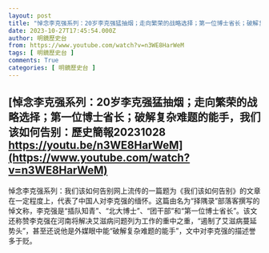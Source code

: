 ```yaml
---
layout: post
title: "悼念李克强系列：20岁李克强猛抽烟；走向繁荣的战略选择；第一位博士省长；破解复杂难题的能手，我们该如何告别：歷史簡報20231028 https://youtu.be/n3WE8HarWeM"
date: 2023-10-27T17:45:54.000Z
author: 明鏡歷史台
from: https://www.youtube.com/watch?v=n3WE8HarWeM
tags: [ 明鏡歷史台 ]
comments: True
categories: [ 明鏡歷史台 ]
---
```

<!--1698428754000-->
[悼念李克强系列：20岁李克强猛抽烟；走向繁荣的战略选择；第一位博士省长；破解复杂难题的能手，我们该如何告别：歷史簡報20231028 https://youtu.be/n3WE8HarWeM](https://www.youtube.com/watch?v=n3WE8HarWeM)
------

<div>
悼念李克强系列：我们该如何告别网上流传的一篇题为《我们该如何告别》的文章在一定程度上，代表了中国人对李克强的缅怀。这篇由名为“择隅录”部落客撰写的悼文称，李克强是“插队知青”、“北大博士”、“团干部”和“第一位博士省长”。该文还称赞李克强在河南将解决艾滋病问题列为工作的重中之重，“遏制了艾滋病蔓延势头”，甚至还说他是外媒眼中能“破解复杂难题的能手”，文中对李克强的描述誉多于贬。
</div>
